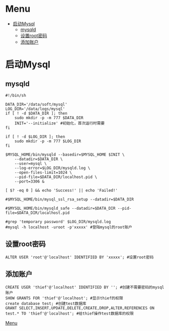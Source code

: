 # Menu

- [启动Mysql](#启动Mysql)
    + [mysqld](#mysqld)
    + [设置root密码](#设置root密码)
    + [添加账户](#添加账户)

# 启动Mysql

## mysqld

```shell
#!/bin/sh

DATA_DIR='/data/soft/mysql'
LOG_DIR='/data/logs/mysql'
if [ ! -d $DATA_DIR ]; then
    sudo mkdir -p -m 777 $DATA_DIR
    INIT='--initialize' #初始化，首次运行时需要
fi

if [ ! -d $LOG_DIR ]; then
    sudo mkdir -p -m 777 $LOG_DIR
fi

$MYSQL_HOME/bin/mysqld --basedir=$MYSQL_HOME $INIT \
    --datadir=$DATA_DIR \
    --user=mysql \
    --log-error=$LOG_DIR/mysqld.log \
    --open-files-limit=1024 \
    --pid-file=$DATA_DIR/localhost.pid \
    --port=3306 &

[ $? -eq 0 ] && echo 'Success!' || echo 'Failed!'

#$MYSQL_HOME/bin/mysql_ssl_rsa_setup --datadir=$DATA_DIR

#$MYSQL_HOME/bin/mysqld_safe --datadir=$DATA_DIR --pid-file=$DATA_DIR/localhost.pid

#grep 'temporary password' $LOG_DIR/mysqld.log
#mysql -h localhost -uroot -p'xxxxx' #登陆mysql的root账户
```

## 设置root密码

```mysql
ALTER USER 'root'@'localhost' IDENTIFIED BY 'xxxxx'; #设置root密码
```

## 添加账户

```mysql
CREATE USER 'thief'@'localhost' IDENTIFIED BY ''; #创建不需要密码的mysql账户
SHOW GRANTS FOR 'thief'@'localhost'; #显示thief的权限
create database test; #创建test数据库
GRANT SELECT,INSERT,UPDATE,DELETE,CREATE,DROP,ALTER,REFERENCES ON test.* TO 'thief'@'localhost'; #给thief操作test数据库的权限
```

[Menu](#menu)
